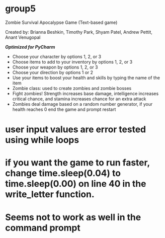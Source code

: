# group5

Zombie Survival Apocalypse Game (Text-based game)

Created by: Brianna Beshkin, Timothy Park, Shyam Patel, Andrew Pettit, Anant Venugopal

***Optimized for PyCharm***

- Choose your character by options 1, 2, or 3
- Choose items to add to your inventory by options 1, 2, or 3
- Choose your weapon by options 1, 2, or 3
- Choose your direction by options 1 or 2
- Use your items to boost your health and skills by typing the name of the item
- Zombie class: used to create zombies and zombie bosses
- Fight zombies! Strength increases base damage, intelligence increases critical chance, and stamina increases chance for an extra attack
- Zombies deal damage based on a random number generator, if your health reaches 0 end the game and prompt restart

# user input values are error tested using while loops
# if you want the game to run faster, change time.sleep(0.04) to time.sleep(0.00) on line 40 in the write_letter function.
# Seems not to work as well in the command prompt
